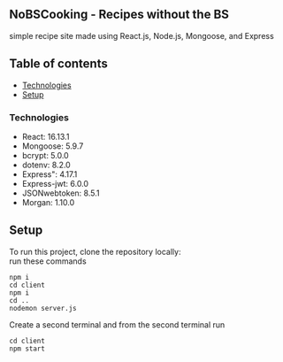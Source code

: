 
## NoBSCooking - Recipes without the BS 
simple recipe site made using React.js, Node.js, Mongoose, and Express 

## Table of contents
* [Technologies](#technologies)
* [Setup](#setup)

### Technologies 
* React: 16.13.1
* Mongoose: 5.9.7 
* bcrypt: 5.0.0
* dotenv: 8.2.0
* Express": 4.17.1
* Express-jwt: 6.0.0
* JSONwebtoken: 8.5.1
* Morgan: 1.10.0

## Setup 
To run this project, clone the repository locally: <br />
run these commands 
``` 
npm i 
cd client 
npm i 
cd .. 
nodemon server.js

```

Create a second terminal and from the second terminal run 

```
cd client 
npm start

